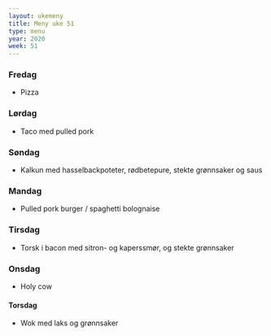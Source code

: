 ```yaml
---
layout: ukemeny
title: Meny uke 51
type: menu
year: 2020
week: 51
---
```


### Fredag

- Pizza

### Lørdag

- Taco med pulled pork

### Søndag

- Kalkun med hasselbackpoteter, rødbetepure, stekte grønnsaker og saus

### Mandag

- Pulled pork burger / spaghetti bolognaise

### Tirsdag

- Torsk i bacon med sitron- og kaperssmør, og stekte grønnsaker

### Onsdag

- Holy cow

#### Torsdag

- Wok med laks og grønnsaker

